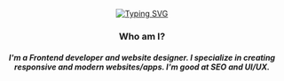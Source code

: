 
<p align="center">
 <a href="https://git.io/typing-svg"><img src="https://readme-typing-svg.demolab.com?font=Fira+Code&size=25&duration=4000&pause=1000&color=F79513&center=true&width=435&lines=Hello%2C+I'm+Patryk+Kawiak;React+Developer;Websites+%26+Apps+creator" alt="Typing SVG" /></a>
</p>

<h3 align="center">Who am I?</h3>
<h5 align="center">I'm a Frontend developer and website designer. I specialize in creating responsive and modern websites/apps. I'm good at SEO and UI/UX.</h5>
